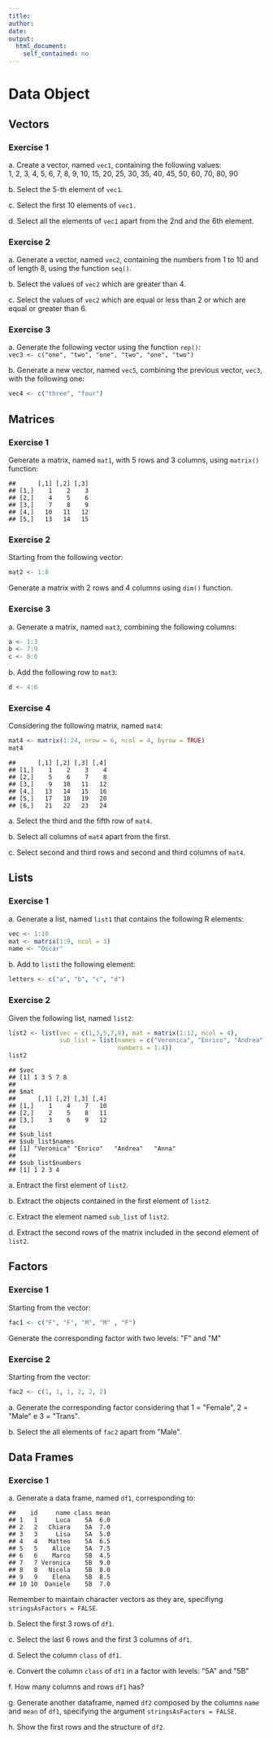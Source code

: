 ```yaml
---
title: 
author:
date: 
output:
  html_document:
    self_contained: no
---
```



 
# Data Object
## Vectors
### Exercise 1

a. Create a vector, named `vec1`, containing the following values:  
1, 2, 3, 4, 5, 6, 7, 8, 9, 10, 15, 20, 25, 30, 35, 40, 45, 50, 60, 70, 80, 90    


b. Select the 5-th element of `vec1`. 


c. Select the first 10 elements of `vec1.`  


d. Select all the elements of `vec1` apart from the 2nd and the 6th element.  



### Exercise 2

a. Generate a vector, named `vec2`, containing the numbers from 1 to 10 and of length 8, using the function `seq()`.  


b. Select the values of `vec2` which are greater than 4.  


c. Select the values of `vec2` which are equal or less than 2 or which are equal or greater than 6.  



### Exercise 3

a. Generate the following vector using the function `rep()`:   
`vec3 <- c("one", "two", "one", "two", "one", "two")`  



b. Generate a new vector, named `vec5`, combining the previous vector, `vec3`, with the following one:   
 

```r
vec4 <- c("three", "four")
```



## Matrices

### Exercise 1

Generate a matrix, named `mat1`, with 5 rows and 3 columns, using `matrix()` function:


```
##      [,1] [,2] [,3]
## [1,]    1    2    3
## [2,]    4    5    6
## [3,]    7    8    9
## [4,]   10   11   12
## [5,]   13   14   15
```





### Exercise 2

Starting from the following vector:  

```r
mat2 <- 1:8
```

Generate a matrix with 2 rows and 4 columns using `dim()` function. 




### Exercise 3

a. Generate a matrix, named `mat3`, combining the following columns:

```r
a <- 1:3
b <- 7:9
c <- 8:6
```



b. Add the following row to `mat3`: 


```r
d <- 4:6
```




### Exercise 4

Considering the following matrix, named `mat4`:


```r
mat4 <- matrix(1:24, nrow = 6, ncol = 4, byrow = TRUE)
mat4
```

```
##      [,1] [,2] [,3] [,4]
## [1,]    1    2    3    4
## [2,]    5    6    7    8
## [3,]    9   10   11   12
## [4,]   13   14   15   16
## [5,]   17   18   19   20
## [6,]   21   22   23   24
```

a. Select the third and the fifth row of `mat4`.  


b. Select all columns of `mat4` apart from the first.  


c. Select second and third rows and second and third columns of `mat4`.  



## Lists

### Exercise 1

a. Generate a list, named `list1` that contains the following R elements:


```r
vec <- 1:10
mat <- matrix(1:9, ncol = 3)
name <- "Oscar"
```



b. Add to `list1` the following element:


```r
letters <- c("a", "b", "c", "d")
```




### Exercise 2

Given the following list, named `list2`:

```r
list2 <- list(vec = c(1,3,5,7,8), mat = matrix(1:12, ncol = 4), 
              sub_list = list(names = c("Veronica", "Enrico", "Andrea", "Anna"), 
                              numbers = 1:4))
list2
```

```
## $vec
## [1] 1 3 5 7 8
## 
## $mat
##      [,1] [,2] [,3] [,4]
## [1,]    1    4    7   10
## [2,]    2    5    8   11
## [3,]    3    6    9   12
## 
## $sub_list
## $sub_list$names
## [1] "Veronica" "Enrico"   "Andrea"   "Anna"    
## 
## $sub_list$numbers
## [1] 1 2 3 4
```

a. Entract the first element of `list2`.  


b. Extract the objects contained in the first element of `list2`.  


c. Extract the element named `sub_list` of `list2`.  


d. Extract the second rows of the matrix included in the second element of `list2`.  



## Factors

### Exercise 1

Starting from the vector:  

```r
fac1 <- c("F", "F", "M", "M" , "F")
```

Generate the corresponding factor with two levels: "F" and "M"



### Exercise 2

Starting from the vector:  

```r
fac2 <- c(1, 1, 1, 2, 2, 2) 
```

a. Generate the corresponding factor considering that 1 = "Female", 2 = "Male" e 3 = "Trans".  


b. Select the all elements of `fac2` apart from "Male".     


## Data Frames


### Exercise 1

a. Generate a data frame, named `df1`, corresponding to:


```
##    id     name class mean
## 1   1     Luca    5A  6.0
## 2   2   Chiara    5A  7.0
## 3   3     Lisa    5A  5.0
## 4   4   Matteo    5A  6.5
## 5   5    Alice    5A  7.5
## 6   6    Marco    5B  4.5
## 7   7 Veronica    5B  9.0
## 8   8   Nicola    5B  8.0
## 9   9    Elena    5B  8.5
## 10 10  Daniele    5B  7.0
```

Remember to maintain character vectors as they are, specifiyng `stringsAsFactors = FALSE`.    



b. Select the first 3 rows of `df1`.  


c. Select the last 6 rows and the first 3 columns of `df1`.    


d. Select the column `class` of `df1`.   


e. Convert the column `class` of `df1` in a factor with levels: "5A" and "5B"


f. How many columns and rows `df1` has?   


g. Generate another dataframe, named `df2` composed by the columns `name` and `mean` of `df1`, specifying the argument `stringsAsFactors = FALSE`.   


h. Show the first rows and the structure of `df2`.    






